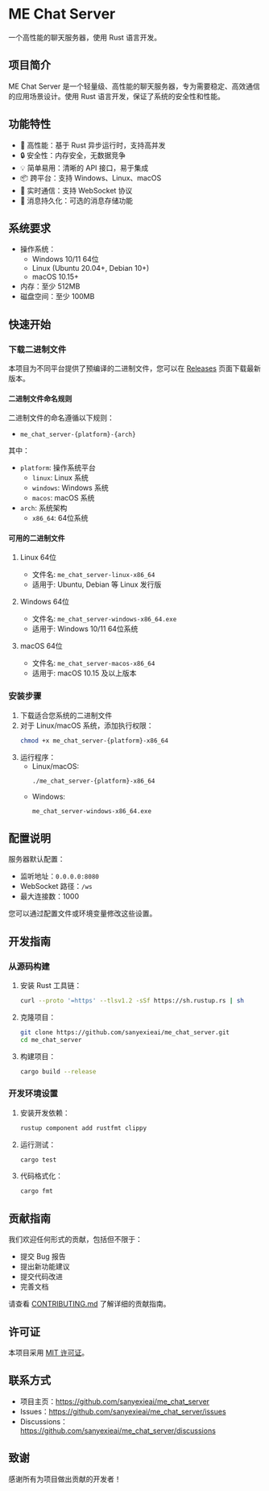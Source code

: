 # ME Chat Server

一个高性能的聊天服务器，使用 Rust 语言开发。

## 项目简介

ME Chat Server 是一个轻量级、高性能的聊天服务器，专为需要稳定、高效通信的应用场景设计。使用 Rust 语言开发，保证了系统的安全性和性能。

## 功能特性

- 🚀 高性能：基于 Rust 异步运行时，支持高并发
- 🔒 安全性：内存安全，无数据竞争
- 💡 简单易用：清晰的 API 接口，易于集成
- 📦 跨平台：支持 Windows、Linux、macOS
- 🔄 实时通信：支持 WebSocket 协议
- 📝 消息持久化：可选的消息存储功能

## 系统要求

- 操作系统：
  - Windows 10/11 64位
  - Linux (Ubuntu 20.04+, Debian 10+)
  - macOS 10.15+
- 内存：至少 512MB
- 磁盘空间：至少 100MB

## 快速开始

### 下载二进制文件

本项目为不同平台提供了预编译的二进制文件，您可以在 [Releases](https://github.com/sanyexieai/me_chat_server/releases) 页面下载最新版本。

#### 二进制文件命名规则

二进制文件的命名遵循以下规则：
- `me_chat_server-{platform}-{arch}`

其中：
- `platform`: 操作系统平台
  - `linux`: Linux 系统
  - `windows`: Windows 系统
  - `macos`: macOS 系统
- `arch`: 系统架构
  - `x86_64`: 64位系统

#### 可用的二进制文件

1. Linux 64位
   - 文件名: `me_chat_server-linux-x86_64`
   - 适用于: Ubuntu, Debian 等 Linux 发行版

2. Windows 64位
   - 文件名: `me_chat_server-windows-x86_64.exe`
   - 适用于: Windows 10/11 64位系统

3. macOS 64位
   - 文件名: `me_chat_server-macos-x86_64`
   - 适用于: macOS 10.15 及以上版本

### 安装步骤

1. 下载适合您系统的二进制文件
2. 对于 Linux/macOS 系统，添加执行权限：
   ```bash
   chmod +x me_chat_server-{platform}-x86_64
   ```
3. 运行程序：
   - Linux/macOS:
     ```bash
     ./me_chat_server-{platform}-x86_64
     ```
   - Windows:
     ```bash
     me_chat_server-windows-x86_64.exe
     ```

## 配置说明

服务器默认配置：
- 监听地址：`0.0.0.0:8080`
- WebSocket 路径：`/ws`
- 最大连接数：1000

您可以通过配置文件或环境变量修改这些设置。

## 开发指南

### 从源码构建

1. 安装 Rust 工具链：
   ```bash
   curl --proto '=https' --tlsv1.2 -sSf https://sh.rustup.rs | sh
   ```

2. 克隆项目：
   ```bash
   git clone https://github.com/sanyexieai/me_chat_server.git
   cd me_chat_server
   ```

3. 构建项目：
   ```bash
   cargo build --release
   ```

### 开发环境设置

1. 安装开发依赖：
   ```bash
   rustup component add rustfmt clippy
   ```

2. 运行测试：
   ```bash
   cargo test
   ```

3. 代码格式化：
   ```bash
   cargo fmt
   ```

## 贡献指南

我们欢迎任何形式的贡献，包括但不限于：
- 提交 Bug 报告
- 提出新功能建议
- 提交代码改进
- 完善文档

请查看 [CONTRIBUTING.md](CONTRIBUTING.md) 了解详细的贡献指南。

## 许可证

本项目采用 [MIT 许可证](LICENSE)。

## 联系方式

- 项目主页：https://github.com/sanyexieai/me_chat_server
- Issues：https://github.com/sanyexieai/me_chat_server/issues
- Discussions：https://github.com/sanyexieai/me_chat_server/discussions

## 致谢

感谢所有为项目做出贡献的开发者！ 